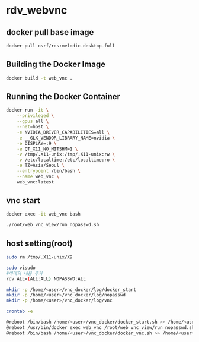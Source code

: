 # rdv_webvnc

## docker pull base image
```bash
docker pull osrf/ros:melodic-desktop-full
```

## Building the Docker Image
```bash
docker build -t web_vnc .
```

## Running the Docker Container
```bash
docker run -it \
    --privileged \
    --gpus all \
    --net=host \
    -e NVIDIA_DRIVER_CAPABILITIES=all \
    -e __GLX_VENDOR_LIBRARY_NAME=nvidia \
    -e DISPLAY=:9 \
    -e QT_X11_NO_MITSHM=1 \
    -v /tmp/.X11-unix:/tmp/.X11-unix:rw \
    -v /etc/localtime:/etc/localtime:ro \
    -e TZ=Asia/Seoul \
    --entrypoint /bin/bash \
    --name web_vnc \
    web_vnc:latest
```

## vnc start
```bash
docker exec -it web_vnc bash

./root/web_vnc_view/run_nopasswd.sh
```
## host setting(root)
```bash
sudo rm /tmp/.X11-unix/X9
```
```bash
sudo visudo
#아래의 내용 추가
rdv ALL=(ALL:ALL) NOPASSWD:ALL
```
```bash
mkdir -p /home/<user>/vnc_docker/log/docker_start
mkdir -p /home/<user>/vnc_docker/log/nopasswd
mkdir -p /home/<user>/vnc_docker/log/vnc
```
```bash
crontab -e

@reboot /bin/bash /home/<user>/vnc_docker/docker_start.sh >> /home/<user>/vnc_docker/log/docker_start/docker_start_$(date +\%Y-\%m-\%d_\%H-\%M-\%S).log 2>&1
@reboot /usr/bin/docker exec web_vnc /root/web_vnc_view/run_nopasswd.sh >> /home/<user>/vnc_docker/log/nopasswd/nopasswd_$(date +\%Y-\%m-\%d_\%H-\%M-\%S).log 2>&1
@reboot /bin/bash /home/<user>/vnc_docker/docker_vnc.sh >> /home/<user>/vnc_docker/log/vnc/vnc_$(date +\%Y-\%m-\%d_\%H-\%M-\%S).log 2>&1
```
